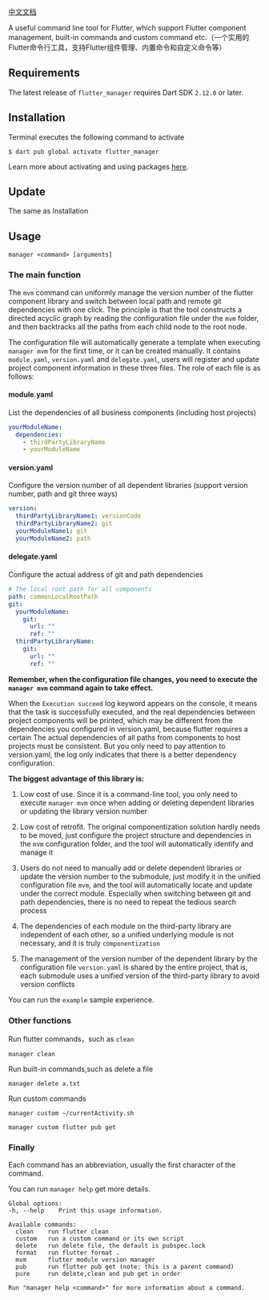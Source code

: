 [中文文档](https://github.com/GodJiong/flutter_manager/blob/master/README_CN.md)


A useful command line tool for Flutter, which support Flutter component management, built-in commands and custom command etc.（一个实用的Flutter命令行工具，支持Flutter组件管理、内置命令和自定义命令等）

## Requirements

The latest release of `flutter_manager` requires Dart SDK `2.12.0` or later.

## Installation

Terminal executes the following command to activate

```
$ dart pub global activate flutter_manager
```

Learn more about activating and using packages [here](https://www.dartlang.org/tools/pub/cmd/pub-global).

## Update

The same as Installation

## Usage

```
manager <command> [arguments]
```

### The main function

The `mvm` command can uniformly manage the version number of the flutter component library and switch between local path and remote git dependencies with one click. The principle is that the tool constructs a directed acyclic graph by reading the configuration file under the `mvm` folder, and then backtracks all the paths from each child node to the root node.

The configuration file will automatically generate a template when executing `manager mvm` for the first time, or it can be created manually. It contains `module.yaml`, `version.yaml` and `delegate.yaml`, users will register and update project component information in these three files.
The role of each file is as follows:

#### module.yaml

List the dependencies of all business components (including host projects)

```yaml
yourModuleName:
  dependencies:
    - thirdPartyLibraryName
    - yourModuleName
```

#### version.yaml

Configure the version number of all dependent libraries (support version number, path and git three ways)

```yaml
version:
  thirdPartyLibraryName1: versionCode
  thirdPartyLibraryName2: git
  yourModuleName1: git
  yourModuleName2: path
```

#### delegate.yaml

Configure the actual address of git and path dependencies

```yaml
# The local root path for all components
path: commonLocalRootPath
git:
  yourModuleName:
    git:
      url: ""
      ref: ""
  thirdPartyLibraryName:
    git:
      url: ""
      ref: ""
```

**Remember, when the configuration file changes, you need to execute the `manager mvm` command again to take effect.**

When the `Execution succeed` log keyword appears on the console, it means that the task is successfully executed, and the real dependencies between project components will be printed, 
which may be different from the dependencies you configured in version.yaml, because flutter requires a certain The actual dependencies of all paths from components to host projects must be consistent. 
But you only need to pay attention to version.yaml, the log only indicates that there is a better dependency configuration.

**The biggest advantage of this library is:**

1. Low cost of use. Since it is a command-line tool, you only need to execute `manager mvm` once when adding or deleting dependent libraries or updating the library version number

2. Low cost of retrofit. The original componentization solution hardly needs to be moved, just configure the project structure and dependencies in the `mvm` configuration folder, and the tool will automatically identify and manage it

3. Users do not need to manually add or delete dependent libraries or update the version number to the submodule, just modify it in the unified configuration file `mvm`, and the tool will automatically locate and update under the correct module. Especially when switching between git and path dependencies, there is no need to repeat the tedious search process

4. The dependencies of each module on the third-party library are independent of each other, so a unified underlying module is not necessary, and it is truly `componentization`

5. The management of the version number of the dependent library by the configuration file `version.yaml` is shared by the entire project, that is, each submodule uses a unified version of the third-party library to avoid version conflicts

You can run the `example` sample experience.

### Other functions

Run flutter commands，such as `clean`

```
manager clean
```

Run built-in commands,such as delete a file

```
manager delete a.txt
```

Run custom commands

```
manager custom ~/currentActivity.sh
```

```
manager custom flutter pub get
```


### Finally

Each command has an abbreviation, usually the first character of the command.

You can run `manager help` get more details.

```
Global options:
-h, --help    Print this usage information.

Available commands:
  clean    run flutter clean
  custom   run a custom command or its own script
  delete   run delete file, the default is pubspec.lock
  format   run flutter format .
  mvm      flutter module version manager
  pub      run flutter pub get (note: this is a parent command)
  pure     run delete,clean and pub get in order

Run "manager help <command>" for more information about a command.

```
